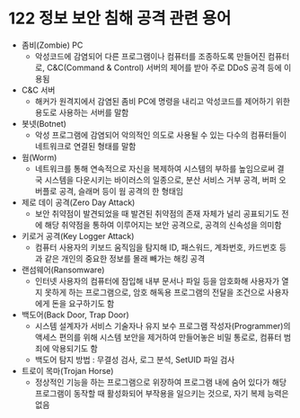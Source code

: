 # 122 정보 보안 침해 공격 관련 용어

- 좀비(Zombie) PC
  - 악성코드에 감염되어 다른 프로그램이나 컴퓨터를 조종하도록 만들어진 컴퓨터로, C&C(Command & Control) 서버의 제어를 받아 주로 DDoS 공격 등에 이용됨
- C&C 서버
  - 해커가 원격지에서 감염된 좀비 PC에 명령을 내리고 악성코드를 제어하기 위한 용도로 사용하는 서버를 말함
- 봇넷(Botnet)
  - 악성 프로그램에 감염되어 악의적인 의도로 사용될 수 있는 다수의 컴퓨터들이 네트워크로 연결된 형태를 말함
- 웜(Worm)
  - 네트워크를 통해 연속적으로 자신을 복제하여 시스템의 부하를 높임으로써 결국 시스템을 다운시키는 바이러스의 일종으로, 분산 서비스 거부 공격, 버퍼 오버플로 공격, 슬래머 등이 웜 공격의 한 형태임
- 제로 데이 공격(Zero Day Attack)
  - 보안 취약점이 발견되었을 때 발견된 취약점의 존재 자체가 널리 공표되기도 전에 해당 취약점을 통하여 이루어지는 보안 공격으로, 공격의 신속성을 의미함
- 키로거 공격(Key Logger Attack)
  - 컴퓨터 사용자의 키보드 움직임을 탐지해 ID, 패스워드, 계좌번호, 카드번호 등과 같은 개인의 중요한 정보를 몰래 빼가는 해킹 공격
- 랜섬웨어(Ransomware)
  - 인터넷 사용자의 컴퓨터에 잠입해 내부 문서나 파일 등을 암호화해 사용자가 열지 못하게 하는 프로그램으로, 암호 해독용 프로그램의 전달을 조건으로 사용자에게 돈을 요구하기도 함
- 백도어(Back Door, Trap Door)
  - 시스템 설계자가 서비스 기술자나 유지 보수 프로그램 작성자(Programmer)의 액세스 편의를 위해 시스템 보안을 제거하여 만들어놓은 비밀 통로로, 컴퓨터 범죄에 악용되기도 함
  - 백도어 탐지 방법 : 무결성 검사, 로그 분석, SetUID 파일 검사
- 트로이 목마(Trojan Horse)
  - 정상적인 기능을 하는 프로그램으로 위장하여 프로그램 내에 숨어 있다가 해당 프로그램이 동작할 때 활성화되어 부작용을 일으키는 것으로, 자기 복제 능력은 없음